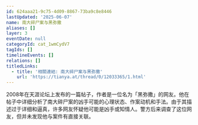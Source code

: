 ```yaml
---
id: 624aaa21-9c75-4d09-8867-73ba9c8e8446
lastUpdated: '2025-06-07'
name: 南大碎尸案与黑弥撒
aliases: []
layer: 3
eventDate: null
categoryId: cat_1wmCydV7
tagIds: []
timelineEvents: []
relations: []
titledLinks:
  - title: '相關連結: 南大碎尸案与黑弥撒'
    url: 'https://tianya.at/thread/0/12033365/1.html'
---
```

2008年在天涯论坛上发布的一篇帖子，作者是一位名为「黑弥撒」的网友。他在帖子中详细分析了南大碎尸案的凶手可能的心理状态、作案动机和手法。由于其描述过于详细和逼真，许多网友怀疑他可能是凶手或知情人。警方后来调查了这位网友，但并未发现他与案件有直接关联。
